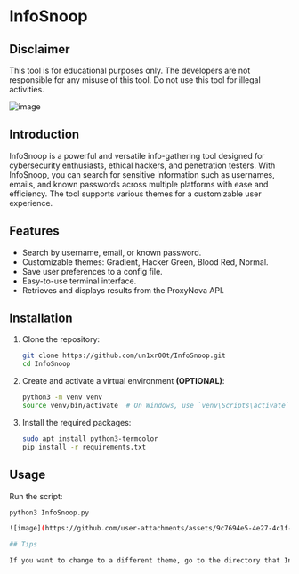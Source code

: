 # InfoSnoop

## Disclaimer

This tool is for educational purposes only. The developers are not responsible for any misuse of this tool. Do not use this tool for illegal activities.

![image](https://github.com/user-attachments/assets/5ee124d6-47ee-40ba-8438-bf10419aaf02)




## Introduction

InfoSnoop is a powerful and versatile info-gathering tool designed for cybersecurity enthusiasts, ethical hackers, and penetration testers. With InfoSnoop, you can search for sensitive information such as usernames, emails, and known passwords across multiple platforms with ease and efficiency. The tool supports various themes for a customizable user experience.

## Features

- Search by username, email, or known password.
- Customizable themes: Gradient, Hacker Green, Blood Red, Normal.
- Save user preferences to a config file.
- Easy-to-use terminal interface.
- Retrieves and displays results from the ProxyNova API.

## Installation

1. Clone the repository:

    ```sh
    git clone https://github.com/un1xr00t/InfoSnoop.git
    cd InfoSnoop
    ```

2. Create and activate a virtual environment **(OPTIONAL)**:

    ```sh
    python3 -m venv venv
    source venv/bin/activate  # On Windows, use `venv\Scripts\activate`
    ```

3. Install the required packages:

    ```sh
    sudo apt install python3-termcolor
    pip install -r requirements.txt
    ```

## Usage

Run the script:

```sh
python3 InfoSnoop.py

![image](https://github.com/user-attachments/assets/9c7694e5-4e27-4c1f-9966-178ccf2b098d)

## Tips

If you want to change to a different theme, go to the directory that InfoSnoop.py is in and delete 'config.ini'. This will allow you to change the theme the next time you launch InfoSnoop.py.
